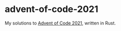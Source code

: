 # advent-of-code-2021

My solutions to [Advent of Code 2021](https://adventofcode.com/2021), written in Rust.

